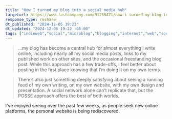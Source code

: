 ```yaml
---
title: "How I turned my blog into a social media hub"
targeturl: https://www.fastcompany.com/91235471/how-i-turned-my-blog-into-a-social-media-hub
response_type: reshare
dt_published: "2024-12-05 19:22"
dt_updated: "2024-12-05 19:22 -05:00"
tags: ["indieweb","social","microblog","blogging","internet","web","socialmedia"]
---
```


> ...my blog has become a central hub for almost everything I write online, including nearly all my social media posts, links to my published work on other sites, and the occasional freestanding blog post. While this approach has a few trade-offs, I feel better about posting in the first place knowing that I’m doing it on my own terms.

> There’s also just something deeply satisfying about seeing a running feed of my own writing, on my own website, with my own design and presentation. A social network alone can’t replicate that, but the POSSE approach offers the best of both worlds.

I've enjoyed seeing over the past few weeks, as people seek new online platforms, the personal website is being rediscovered. 